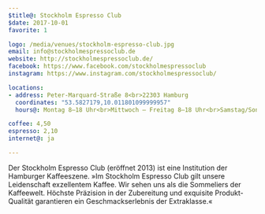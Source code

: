 ```yaml
---
$title@: Stockholm Espresso Club
$date: 2017-10-01
favorite: 1

logo: /media/venues/stockholm-espresso-club.jpg
email: info@stockholmespressoclub.de
website: http://stockholmespressoclub.de/
facebook: https://www.facebook.com/stockholmespressoclub
instagram: https://www.instagram.com/stockholmespressoclub/

locations:
- address: Peter-Marquard-Straße 8<br>22303 Hamburg
  coordinates: "53.5827179,10.011801099999957"
  hours@: Montag 8–18 Uhr<br>Mittwoch – Freitag 8–18 Uhr<br>Samstag/Sonntag 10–18 Uhr

coffee: 4,50
espresso: 2,10
internet@: ja

---
```

Der Stockholm Espresso Club (eröffnet 2013) ist eine Institution der Hamburger Kaffeeszene. »Im Stockholm Espresso Club gilt unsere Leidenschaft exzellentem Kaffee. Wir sehen uns als die Sommeliers der Kaffeewelt. Höchste Präzision in der Zubereitung und exquisite Produkt-Qualität garantieren ein Geschmackserlebnis der Extraklasse.«